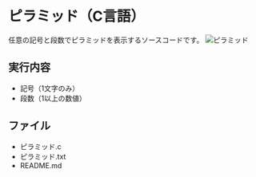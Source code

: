 # ピラミッド（C言語）
任意の記号と段数でピラミッドを表示するソースコードです。
![ピラミッド](https://user-images.githubusercontent.com/84171334/188272647-c60f39d1-055c-4bb0-abd9-ac7a170456e6.jpg)

## 実行内容
- 記号（1文字のみ）
- 段数（1以上の数値）

## ファイル
- ピラミッド.c
- ピラミッド.txt
- README.md
